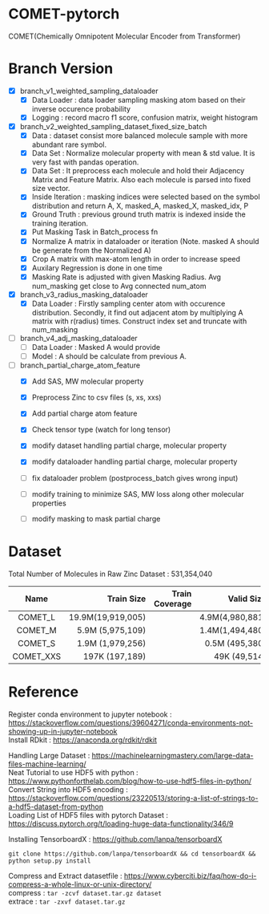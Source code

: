 # COMET-pytorch
COMET(Chemically Omnipotent Molecular Encoder from Transformer)

# Branch Version  
- [X] branch_v1_weighted_sampling_dataloader
    - [X] Data Loader : data loader sampling masking atom based on their inverse occurence probability  
    - [X] Logging : record macro f1 score, confusion matrix, weight histogram  
    
- [X] branch_v2_weighted_sampling_dataset_fixed_size_batch     
    - [X] Data : dataset consist more balanced molecule sample with more abundant rare symbol.  
    - [X] Data Set : Normalize molecular property with mean & std value. It is very fast with pandas operation.    
    - [X] Data Set : It preprocess each molecule and hold their Adjacency Matrix and Feature Matrix. Also each molecule is parsed into fixed size vector.    
    - [X] Inside Iteration : masking indices were selected based on the symbol distribution and return A, X, masked_A, masked_X, masked_idx, P  
    - [X] Ground Truth : previous ground truth matrix is indexed inside the training iteration.  
    - [X] Put Masking Task in Batch_process fn
    - [X] Normalize A matrix in dataloader or iteration (Note. masked A should be generate from the Normalized A)
    - [X] Crop A matrix with max-atom length in order to increase speed
    - [X] Auxilary Regression is done in one time
    - [X] Masking Rate is adjusted with given Masking Radius. Avg num_masking get close to Avg connected num_atom
     
- [X] branch_v3_radius_masking_dataloader  
    - [X] Data Loader : Firstly sampling center atom with occurence distribution. Secondly, it find out adjacent atom by multiplying A matrix with r(radius) times. Construct index set and truncate with num_masking  
    
- [ ] branch_v4_adj_masking_dataloader  
    - [ ] Data Loader : Masked A would provide  
    - [ ] Model : A should be calculate from previous A.   
    
- [ ] branch_partial_charge_atom_feature  
    - [X] Add SAS, MW molecular property
    - [X] Preprocess Zinc to csv files (s, xs, xxs) 
    - [X] Add partial charge atom feature
    - [X] Check tensor type (watch for long tensor)  
    - [X] modify dataset handling partial charge, molecular property  
    - [X] modify dataloader handling partial charge, molecular property  
    - [ ] fix dataloader problem (postprocess_batch gives wrong input)
    - [ ] modify training to minimize SAS, MW loss along other molecular properties 
    - [ ] modify masking to mask partial charge   

    
# Dataset  
Total Number of Molecules in Raw Zinc Dataset : 531,354,040

|    Name   |        Train Size | Train Coverage |      Valid Size | Valid Coverage | Sampling Rate |
|:---------:|------------------:|---------------:|----------------:|---------------:|--------------:|
|  COMET_L  | 19.9M(19,919,005) |                | 4.9M(4,980,881) |                |          4.7% |
|  COMET_M  |  5.9M (5,975,109) |                | 1.4M(1,494,480) |                |          1.4% |
|  COMET_S  |  1.9M (1,979,256) |                | 0.5M  (495,380) |                |         0.47% |
| COMET_XXS |  197K   (197,189) |                |  49K   (49,514) |                |        0.047% |

# Reference  
Register conda environment to jupyter notebook : https://stackoverflow.com/questions/39604271/conda-environments-not-showing-up-in-jupyter-notebook  
Install RDkit : https://anaconda.org/rdkit/rdkit  

Handling Large Dataset : https://machinelearningmastery.com/large-data-files-machine-learning/  
Neat Tutorial to use HDF5 with python : https://www.pythonforthelab.com/blog/how-to-use-hdf5-files-in-python/  
Convert String into HDF5 encoding : https://stackoverflow.com/questions/23220513/storing-a-list-of-strings-to-a-hdf5-dataset-from-python  
Loading List of HDF5 files with pytorch Dataset : https://discuss.pytorch.org/t/loading-huge-data-functionality/346/9   

Installing TensorboardX : https://github.com/lanpa/tensorboardX  
```
git clone https://github.com/lanpa/tensorboardX && cd tensorboardX && python setup.py install
```  

Compress and Extract datasetfile : https://www.cyberciti.biz/faq/how-do-i-compress-a-whole-linux-or-unix-directory/  
compress : ```tar -zcvf dataset.tar.gz dataset```  
extrace : ```tar -zxvf dataset.tar.gz```  

